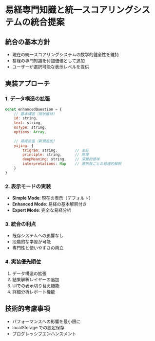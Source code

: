 # 易経専門知識と統一スコアリングシステムの統合提案

## 統合の基本方針
- 現在の統一スコアリングシステムの数学的健全性を維持
- 易経の専門知識を付加価値として追加
- ユーザーが選択可能な表示レベルを提供

## 実装アプローチ

### 1. データ構造の拡張
```javascript
const enhancedQuestion = {
    // 基本構造（現状維持）
    id: string,
    text: string,
    osType: string,
    options: Array,
    
    // 易経拡張（新規追加）
    yijing: {
        trigram: string,        // 主卦
        principle: string,      // 原理
        deepMeaning: string,    // 深層的意味
        interpretations: Map    // 選択肢ごとの易経的解釈
    }
}
```

### 2. 表示モードの実装
- **Simple Mode**: 現在の表示（デフォルト）
- **Enhanced Mode**: 易経の基本解釈付き
- **Expert Mode**: 完全な易経分析

### 3. 統合の利点
- 既存システムへの影響なし
- 段階的な学習が可能
- 専門性と使いやすさの両立

### 4. 実装優先順位
1. データ構造の拡張
2. 結果解釈レイヤーの追加
3. UIでの表示切り替え機能
4. 詳細分析レポート機能

## 技術的考慮事項
- パフォーマンスへの影響を最小限に
- localStorage での設定保存
- プログレッシブエンハンスメント